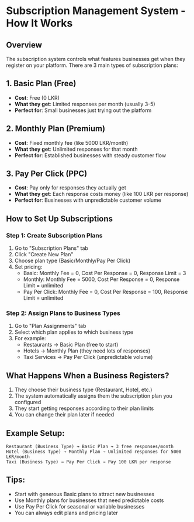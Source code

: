 # Subscription Management System - How It Works

## Overview
The subscription system controls what features businesses get when they register on your platform. There are 3 main types of subscription plans:

## 1. **Basic Plan (Free)**
- **Cost**: Free (0 LKR)
- **What they get**: Limited responses per month (usually 3-5)
- **Perfect for**: Small businesses just trying out the platform

## 2. **Monthly Plan (Premium)**
- **Cost**: Fixed monthly fee (like 5000 LKR/month)
- **What they get**: Unlimited responses for that month
- **Perfect for**: Established businesses with steady customer flow

## 3. **Pay Per Click (PPC)**
- **Cost**: Pay only for responses they actually get
- **What they get**: Each response costs money (like 100 LKR per response)
- **Perfect for**: Businesses with unpredictable customer volume

## How to Set Up Subscriptions

### Step 1: Create Subscription Plans
1. Go to "Subscription Plans" tab
2. Click "Create New Plan"
3. Choose plan type (Basic/Monthly/Pay Per Click)
4. Set pricing:
   - Basic: Monthly Fee = 0, Cost Per Response = 0, Response Limit = 3
   - Monthly: Monthly Fee = 5000, Cost Per Response = 0, Response Limit = unlimited
   - Pay Per Click: Monthly Fee = 0, Cost Per Response = 100, Response Limit = unlimited

### Step 2: Assign Plans to Business Types
1. Go to "Plan Assignments" tab
2. Select which plan applies to which business type
3. For example:
   - Restaurants → Basic Plan (free to start)
   - Hotels → Monthly Plan (they need lots of responses)
   - Taxi Services → Pay Per Click (unpredictable volume)

## What Happens When a Business Registers?
1. They choose their business type (Restaurant, Hotel, etc.)
2. The system automatically assigns them the subscription plan you configured
3. They start getting responses according to their plan limits
4. You can change their plan later if needed

## Example Setup:
```
Restaurant (Business Type) → Basic Plan → 3 free responses/month
Hotel (Business Type) → Monthly Plan → Unlimited responses for 5000 LKR/month
Taxi (Business Type) → Pay Per Click → Pay 100 LKR per response
```

## Tips:
- Start with generous Basic plans to attract new businesses
- Use Monthly plans for businesses that need predictable costs
- Use Pay Per Click for seasonal or variable businesses
- You can always edit plans and pricing later

